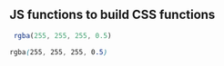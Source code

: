## JS functions to build CSS functions

```javascript
 rgba(255, 255, 255, 0.5)
 ```

 ```css
 rgba(255, 255, 255, 0.5)
 ```
